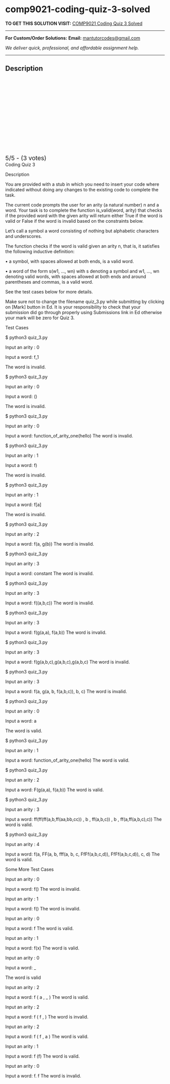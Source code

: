 # comp9021-coding-quiz-3-solved
**TO GET THIS SOLUTION VISIT:** [COMP9021 Coding Quiz 3 Solved](https://mantutor.com/product/comp9021-solved-2/)


---

**For Custom/Order Solutions:** **Email:** mantutorcodes@gmail.com  

*We deliver quick, professional, and affordable assignment help.*

---

<h2>Description</h2>



<div class="kk-star-ratings kksr-auto kksr-align-center kksr-valign-top" data-payload="{&quot;align&quot;:&quot;center&quot;,&quot;id&quot;:&quot;114849&quot;,&quot;slug&quot;:&quot;default&quot;,&quot;valign&quot;:&quot;top&quot;,&quot;ignore&quot;:&quot;&quot;,&quot;reference&quot;:&quot;auto&quot;,&quot;class&quot;:&quot;&quot;,&quot;count&quot;:&quot;3&quot;,&quot;legendonly&quot;:&quot;&quot;,&quot;readonly&quot;:&quot;&quot;,&quot;score&quot;:&quot;5&quot;,&quot;starsonly&quot;:&quot;&quot;,&quot;best&quot;:&quot;5&quot;,&quot;gap&quot;:&quot;4&quot;,&quot;greet&quot;:&quot;Rate this product&quot;,&quot;legend&quot;:&quot;5\/5 - (3 votes)&quot;,&quot;size&quot;:&quot;24&quot;,&quot;title&quot;:&quot;COMP9021 Coding Quiz 3 Solved&quot;,&quot;width&quot;:&quot;138&quot;,&quot;_legend&quot;:&quot;{score}\/{best} - ({count} {votes})&quot;,&quot;font_factor&quot;:&quot;1.25&quot;}">

<div class="kksr-stars">

<div class="kksr-stars-inactive">
            <div class="kksr-star" data-star="1" style="padding-right: 4px">


<div class="kksr-icon" style="width: 24px; height: 24px;"></div>
        </div>
            <div class="kksr-star" data-star="2" style="padding-right: 4px">


<div class="kksr-icon" style="width: 24px; height: 24px;"></div>
        </div>
            <div class="kksr-star" data-star="3" style="padding-right: 4px">


<div class="kksr-icon" style="width: 24px; height: 24px;"></div>
        </div>
            <div class="kksr-star" data-star="4" style="padding-right: 4px">


<div class="kksr-icon" style="width: 24px; height: 24px;"></div>
        </div>
            <div class="kksr-star" data-star="5" style="padding-right: 4px">


<div class="kksr-icon" style="width: 24px; height: 24px;"></div>
        </div>
    </div>

<div class="kksr-stars-active" style="width: 138px;">
            <div class="kksr-star" style="padding-right: 4px">


<div class="kksr-icon" style="width: 24px; height: 24px;"></div>
        </div>
            <div class="kksr-star" style="padding-right: 4px">


<div class="kksr-icon" style="width: 24px; height: 24px;"></div>
        </div>
            <div class="kksr-star" style="padding-right: 4px">


<div class="kksr-icon" style="width: 24px; height: 24px;"></div>
        </div>
            <div class="kksr-star" style="padding-right: 4px">


<div class="kksr-icon" style="width: 24px; height: 24px;"></div>
        </div>
            <div class="kksr-star" style="padding-right: 4px">


<div class="kksr-icon" style="width: 24px; height: 24px;"></div>
        </div>
    </div>
</div>


<div class="kksr-legend" style="font-size: 19.2px;">
            5/5 - (3 votes)    </div>
    </div>
Coding Quiz 3

Description

You are provided with a stub in which you need to insert your code where indicated without doing any changes to the existing code to complete the task.

The current code prompts the user for an arity (a natural number) n and a word. Your task is to complete the function is_valid(word, arity) that checks if the provided word with the given arity will return either True if the word is valid or False if the word is invalid based on the constraints below.

Let’s call a symbol a word consisting of nothing but alphabetic characters and underscores.

The function checks if the word is valid given an arity n, that is, it satisfies the following inductive definition:

• a symbol, with spaces allowed at both ends, is a valid word.

• a word of the form s(w1, …, wn) with s denoting a symbol and w1, …, wn denoting valid words, with spaces allowed at both ends and around parentheses and commas, is a valid word.

See the test cases below for more details.

Make sure not to change the filename quiz_3.py while submitting by clicking on [Mark] button in Ed. It is your responsibility to check that your submission did go through properly using Submissions link in Ed otherwise your mark will be zero for Quiz 3.

Test Cases

$ python3 quiz_3.py

Input an arity : 0

Input a word: f_1

The word is invalid.

$ python3 quiz_3.py

Input an arity : 0

Input a word: ()

The word is invalid.

$ python3 quiz_3.py

Input an arity : 0

Input a word: function_of_arity_one(hello) The word is invalid.

$ python3 quiz_3.py

Input an arity : 1

Input a word: f)

The word is invalid.

$ python3 quiz_3.py

Input an arity : 1

Input a word: f[a]

The word is invalid.

$ python3 quiz_3.py

Input an arity : 2

Input a word: f(a, g(b)) The word is invalid.

$ python3 quiz_3.py

Input an arity : 3

Input a word: constant The word is invalid.

$ python3 quiz_3.py

Input an arity : 3

Input a word: f((a,b,c)) The word is invalid.

$ python3 quiz_3.py

Input an arity : 3

Input a word: f(g(a,a), f(a,b)) The word is invalid.

$ python3 quiz_3.py

Input an arity : 3

Input a word: f(g(a,b,c),g(a,b,c),g(a,b,c) The word is invalid.

$ python3 quiz_3.py

Input an arity : 3

Input a word: f(a, g(a, b, f(a,b,c)), b, c) The word is invalid.

$ python3 quiz_3.py

Input an arity : 0

Input a word: a

The word is valid.

$ python3 quiz_3.py

Input an arity : 1

Input a word: function_of_arity_one(hello) The word is valid.

$ python3 quiz_3.py

Input an arity : 2

Input a word: F(g(a,a), f(a,b)) The word is valid.

$ python3 quiz_3.py

Input an arity : 3

Input a word: ff(ff(ff(a,b,ff(aa,bb,cc)) , b , ff(a,b,c)) , b , ff(a,ff(a,b,c),c)) The word is valid.

$ python3 quiz_3.py

Input an arity : 4

Input a word: f(a, FF(a, b, fff(a, b, c, FfFf(a,b,c,d)), FfFf(a,b,c,d)), c, d) The word is valid.

Some More Test Cases

Input an arity : 0

Input a word: f() The word is invalid.

Input an arity : 1

Input a word: f() The word is invalid.

Input an arity : 0

Input a word: f The word is valid.

Input an arity : 1

Input a word: f(x) The word is valid.

Input an arity : 0

Input a word: _

The word is valid

Input an arity : 2

Input a word: f ( a , _ ) The word is valid.

Input an arity : 2

Input a word: f ( f , ) The word is invalid.

Input an arity : 2

Input a word: f ( f , a ) The word is valid.

Input an arity : 1

Input a word: f (f) The word is valid.

Input an arity : 0

Input a word: f. f The word is invalid.
